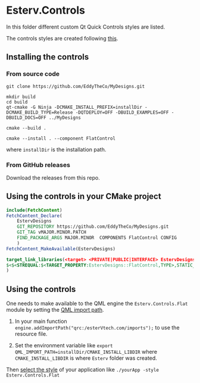 # Esterv.Controls

In this folder different custom Qt Quick Controls styles are listed.

The controls styles are created following [this](https://doc.qt.io/qt-6/qtquickcontrols-customize.html#creating-a-custom-style).

## Installing the controls

### From source code
```
git clone https://github.com/EddyTheCo/MyDesigns.git 

mkdir build
cd build
qt-cmake -G Ninja -DCMAKE_INSTALL_PREFIX=installDir -DCMAKE_BUILD_TYPE=Release -DQTDEPLOY=OFF -DBUILD_EXAMPLES=OFF -DBUILD_DOCS=OFF ../MyDesigns

cmake --build . 

cmake --install . --component FlatControl
```
where `installDir` is the installation path.

### From GitHub releases
Download the releases from this repo. 

## Using the controls in your CMake project 

```CMake
include(FetchContent)
FetchContent_Declare(
	EstervDesigns
	GIT_REPOSITORY https://github.com/EddyTheCo/MyDesigns.git
	GIT_TAG vMAJOR.MINOR.PATCH 
	FIND_PACKAGE_ARGS MAJOR.MINOR  COMPONENTS FlatControl CONFIG
	)
FetchContent_MakeAvailable(EstervDesigns)

target_link_libraries(<target> <PRIVATE|PUBLIC|INTERFACE> EstervDesigns::FlatControl
$<$<STREQUAL:$<TARGET_PROPERTY:EstervDesigns::FlatControl,TYPE>,STATIC_LIBRARY>:EstervDesigns::FlatControlplugin>
)
```
## Using the controls

One needs to  make available to the QML engine the `Esterv.Controls.Flat` module by setting the [QML import path](https://doc.qt.io/qt-6/qtqml-syntax-imports.html#qml-import-path).

1. In your main function `engine.addImportPath("qrc:/esterVtech.com/imports");` to use the resource file. 

2. Set the environment variable like `export QML_IMPORT_PATH=installDir/CMAKE_INSTALL_LIBDIR`  where `CMAKE_INSTALL_LIBDIR` is where `Esterv` folder was created.

Then [select the style](https://doc.qt.io/qt-6/qtquickcontrols-styles.html#using-styles-in-qt-quick-controls) of your application like 
`./yourApp -style Esterv.Controls.Flat`


